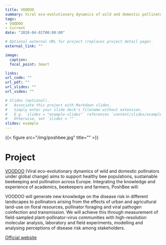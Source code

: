 ```yaml
---
title: VOODOO
summary: Viral eco-evolutionary dynamics of wild and domestic pollinators under global change
tags: 
- VOODOO
- Current
date: "2020-04-01T00:00:00"

# Optional external URL for project (replaces project detail page).
external_link: ""

image:
  caption:
  focal_point: Smart

links:
url_code: ""
url_pdf: ""
url_slides: ""
url_video: ""

# Slides (optional).
#   Associate this project with Markdown slides.
#   Simply enter your slide deck's filename without extension.
#   E.g. `slides = "example-slides"` references `content/slides/example-slides.md`.
#   Otherwise, set `slides = ""`.
slides: example
---
```


{{< figure src="/img/poshbee.jpg" title="" >}}

# Project  

[VOODOO](https://voodoo-project.eu/) (Viral eco-evolutionary dynamics of wild and domestic pollinators under global change) aims to support healthy bee populations, sustainable beekeeping and pollination across Europe. Integrating the knowledge and experience of academics, beekeepers and farmers, PoshBee will:

VOODOO will generate new knowledge on the disease risk in different landscapes to pollinators arising from the effects of urban and agricultural land-use on floral resources, pollinator foraging and viral pathogen coinfection and transmission. We will achieve this through measurement of field-sampled plant-pollinator-virus communities with high-resolution molecular analysis, laboratory and field experiments, modelling and analysing perceptions of disease risk among stakeholders.

[Official website](http://www.http://poshbee.eu/)
